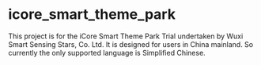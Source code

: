 icore_smart_theme_park
======================

This project is for the iCore Smart Theme Park Trial undertaken by Wuxi Smart Sensing Stars, Co. Ltd.  It is designed for users in China mainland. So currently the only supported language is Simplified Chinese.
